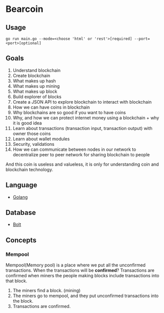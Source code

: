 # Bearcoin

## Usage
```
go run main.go --mode=<choose 'html' or 'rest'>[required] --port=<port>[optional]
```


## Goals
1. Understand blockchain
2. Create blockchain
3. What makes up hash
4. What makes up mining
5. What makes up block
6. Build explorer of blocks
7. Create a JSON API to explore blockchain to interact with blockchain 
8. How we can have coins in blockchain
9. Why blockchains are so good if you want to have coins
10. Why, and how we can protect internet money using a blockchain + why it is good idea
11. Learn about transactions (transaction input, transaction output) with owner those coins
12. Learn about wallet modules
13. Security, validations 
14. How we can communicate between nodes in our network to decentralize peer to peer network for sharing blockchain to people

And this coin is useless and valueless, it is only for understanding coin and blockchain technology.


## Language
- [Golang](https://go.dev/)


## Database
- [Bolt](https://github.com/boltdb/bolt)


## Concepts
### Mempool
Mempool(Memory pool) is a place where we put all the unconfirmed transactions.
When the transactions will be <b>confirmed</b>? 
Transactions are confirmed when miners the people making blocks include transactions into that block.

1. The miners find a block. (mining)
2. The miners go to mempool, and they put unconfirmed transactions into the block.
3. Transactions are confirmed.

